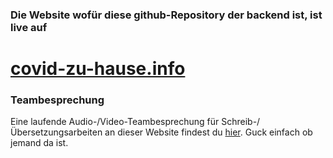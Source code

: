 ### Die Website wofür diese github-Repository der backend ist, ist live auf

# [covid-zu-hause.info](https://www.covid-zu-hause.info)


### Teambesprechung

Eine laufende Audio-/Video-Teambesprechung für Schreib-/Übersetzungsarbeiten an dieser Website findest du [hier](https://meet.rawmushroom.com/covid). Guck einfach ob jemand da ist.
